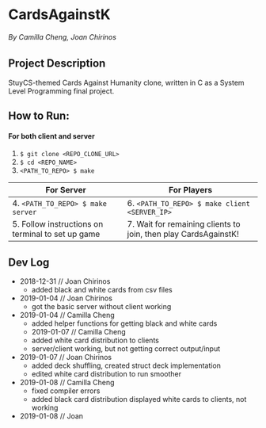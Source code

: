# CardsAgainstK
###### By Camilla Cheng, Joan Chirinos

## Project Description
StuyCS-themed Cards Against Humanity clone, written in C as a System Level Programming final project.

## How to Run:
#### For both client and server
1. ```$ git clone <REPO_CLONE_URL>```
2. ```$ cd <REPO_NAME>```
3. ```<PATH_TO_REPO> $ make```

|                     For Server                    |                           For Players                           |
| ------------------------------------------------- | --------------------------------------------------------------- |
|       4.  ```<PATH_TO_REPO> $ make server```      |        6. ```<PATH_TO_REPO> $ make client <SERVER_IP>```        |
| 5. Follow instructions on terminal to set up game | 7. Wait for remaining clients to join, then play CardsAgainstK! |

## Dev Log
* 2018-12-31 // Joan Chirinos
  - added black and white cards from csv files
* 2019-01-04 // Joan Chirinos
  - got the basic server without client working
* 2019-01-04 // Camilla Cheng
  - added helper functions for getting black and white cards
  * 2019-01-07 // Camilla Cheng
  - added white card distribution to clients
  - server/client working, but not getting correct output/input
* 2019-01-07 // Joan Chirinos
  - added deck shuffling, created struct deck implementation
  - edited white card distribution to run smoother
* 2019-01-08 // Camilla Cheng
  - fixed compiler errors
  - added black card distribution displayed white cards to clients, not working
* 2019-01-08 // Joan

